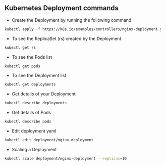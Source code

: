 ## Kubernetes Deployment commands

- Create the Deployment by running the following command

```sh
kubectl apply -f https://k8s.io/examples/controllers/nginx-deployment.yaml
```

- To see the ReplicaSet (rs) created by the Deployment

```sh
kubectl get rs
```

- To see the Pods list

```sh
kubectl get pods
```

- To see the Deployment list

```sh
kubectl get deployments
```

- Get details of your Deployment

```sh
kubectl describe deployments
```

- Get details of Pods

```sh
kubectl describe pods
```

- Edit deployment yaml

```sh
kubectl edit deployment/nginx-deployment
```

- Scaling a Deployment

```sh
kubectl scale deployment/nginx-deployment --replicas=10
```
